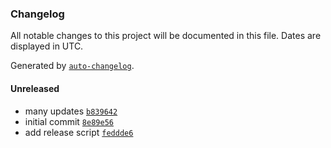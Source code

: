 ### Changelog

All notable changes to this project will be documented in this file. Dates are displayed in UTC.

Generated by [`auto-changelog`](https://github.com/CookPete/auto-changelog).

#### Unreleased

- many updates [`b839642`](https://github.com/slhck/h26x-extractor/commit/b8396422d559aa83b680bb159ca21d82f76a093d)
- initial commit [`8e89e56`](https://github.com/slhck/h26x-extractor/commit/8e89e563a0ea5ec7059b6f64c13a8d2b5339e801)
- add release script [`feddde6`](https://github.com/slhck/h26x-extractor/commit/feddde646ac5758a9708670671debd49a7658366)
